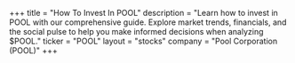 +++
title = "How To Invest In POOL"
description = "Learn how to invest in POOL with our comprehensive guide. Explore market trends, financials, and the social pulse to help you make informed decisions when analyzing $POOL."
ticker = "POOL"
layout = "stocks"
company = "Pool Corporation (POOL)"
+++

